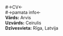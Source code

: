 #->CV<-  
#->pamata info<-  
**Vārds:** Arvis    
**Uzvārds:** Ceirulis  
**Dzīvesvieta:** Rīga, Latvija
   